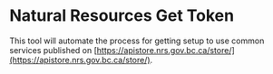 # Natural Resources Get Token

This tool will automate the process for getting setup to use common services published on [https://apistore.nrs.gov.bc.ca/store/](https://apistore.nrs.gov.bc.ca/store/).
